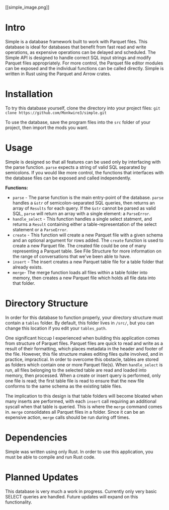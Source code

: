 [[simple_image.png]]


# Intro #
Simple is a database framework built to work with Parquet files. This database is ideal for databases that benefit from fast read and write operations, as expensive operations can be delayed and scheduled. The Simple API is designed to handle correct SQL input strings and modify Parquet files appropriately. For more control, the Parquet file editor modules can be exposed and the individual functions can be called directly. Simple is written in Rust using the Parquet and Arrow crates.

# Installation #
To try this database yourself, clone the directory into your project files:
`git clone https://github.com/Monkwire3/simple.git`

To use the database, save the program files into the `src` folder of your project, then import the mods you want.

# Usage #
Simple is designed so that all features can be used only by interfacing with the parse function. `parse` expects a string of valid SQL separated by semicolons. If you would like more control, the functions that interfaces with the database files can be exposed and called independently.

**Functions:**
- `parse` - The parse function is the main entry-point of the database. `parse` handles a `&str` of semicolon-separated SQL queries, then returns an array of `Results` for each query. If the `&str` cannot be parsed as valid SQL, `parse` will return an array with a single element: a `ParseError`.
- `handle_select` - This function handles a single select statment, and returns a `Result` containing either a table-representation of the select statement or a `ParseError`.
- `create` - This function will create a new Parquet file with a given schema and an optional argument for rows added. The `create` function is used to create a new Parquet file. The created file could be one of many representing a Parquet table. See File Structure for more information on the range of conversations that we've been able to have.
- `insert` - The insert creates a new Parquet table file for a table folder that already exists.
- `merge`- The merge function loads all files within a table folder into memory, then creates a new Parquet file which holds all file data into that folder.


# Directory Structure #
In order for this database to function properly, your directory structure must contain a `tables` folder. By default, this folder lives in `/src/`, but you can change this location if you edit your `tables_path`.

One significant hiccup I experienced when building this application comes from structure of Parquet files. Parquet files are quick to read and write as a result of their formatting, which places metadata in the header and footer of the file. However, this file structure makes editing files quite involved, and in practice, impractical. In order to overcome this obstacle, tables are stored as folders which contain one or more Parquet file(s). When `handle_select` is run, all files belonging to the selected table are read and loaded into memory, then processed. When a create or insert query is performed, only one file is read; the first table file is read to ensure that the new file conforms to the same schema as the existing table files.

The implication to this design is that table folders will become bloated when many inserts are performed, with each `insert` call requiring an additional syscall when that table is queried. This is where the `merge` command comes in. `merge` consolidates all Parquet files in a folder. Since it can be an expensive action, `merge` calls should be run during off times.

# Dependencies #
Simple was written using only Rust. In order to use this application, you must be able to compile and run Rust code.

# Planned Updates #
This database is very much a work in progress. Currently only very basic SELECT queries are handled. Future updates will expand on this functionality.

